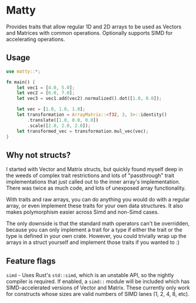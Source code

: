 
# Matty

Provides traits that allow regular 1D and 2D arrays to be used as Vectors and
Matrices with common operations. Optionally supports SIMD for accelerating
operations.

## Usage

```rust
use matty::*;

fn main() {
    let vec1 = [4.0, 5.0];
    let vec2 = [6.0, 7.0];
    let vec3 = vec1.add(vec2).normalized().dot([1.0, 0.0]);

    let vec = [1.0, 1.0, 1.0];
    let transformation = ArrayMatrix::<f32, 3, 3>::identity()
        .translate([1.0, 0.0, 0.0])
        .scale([2.0, 2.0, 2.0]);
    let transformed_vec = transformation.mul_vec(vec);
}
```

## Why not structs?

I started with Vector and Matrix structs, but quickly found myself deep in the
weeds of complex trait restrictions and lots of "passthrough" trait
implementations that just called out to the inner array's implementation. There
was twice as much code, and lots of unexposed array functionality.

With traits and raw arrays, you can do anything you would do with a regular
array, or even implement these traits for your own data structures. It also
makes polymorphism easier across Simd and non-Simd cases.

The only downside is that the standard math operators can't be overridden,
because you can only implement a trait for a type if either the trait or the
type is defined in your own crate. However, you could trivially wrap up the
arrays in a struct yourself and implement those traits if you wanted to :)

## Feature flags

`simd` - Uses Rust's `std::simd`, which is an unstable API, so the nightly
compiler is required. If enabled, a `simd::` module will be included which has
SIMD-accelerated versions of Vector and Matrix. These currently only work for
constructs whose sizes are valid numbers of SIMD lanes (1, 2, 4, 8, etc).
